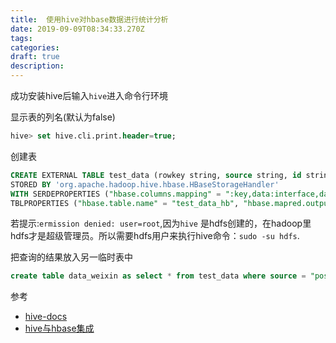 ```yaml
---
title:  使用hive对hbase数据进行统计分析
date: 2019-09-09T08:34:33.270Z
tags: 
categories:
draft: true
description: 
---
```



成功安装hive后输入`hive`进入命令行环境

显示表的列名(默认为false)

```sql
hive> set hive.cli.print.header=true;
```

创建表  
```sql
CREATE EXTERNAL TABLE test_data (rowkey string, source string, id string,url string,pdate int,pid string,pname string)
STORED BY 'org.apache.hadoop.hive.hbase.HBaseStorageHandler'
WITH SERDEPROPERTIES ("hbase.columns.mapping" = ":key,data:interface,data:id,data:url,data:publishDate,data:posterOriginId,data:posterScreenName")
TBLPROPERTIES ("hbase.table.name" = "test_data_hb", "hbase.mapred.output.outputtable" = "test_data)");
```

若提示:`ermission denied: user=root`,因为`hive` 是hdfs创建的，在hadoop里hdfs才是超级管理员。所以需要hdfs用户来执行hive命令：`sudo -su hdfs`.

把查询的结果放入另一临时表中

```sql
create table data_weixin as select * from test_data where source = "post/weixin";
```


参考  

- [hive-docs](https://cwiki.apache.org/confluence/display/Hive/GettingStarted#GettingStarted-CreatingHiveTables)
- [hive与hbase集成](https://cwiki.apache.org/confluence/display/Hive/HBaseIntegration)